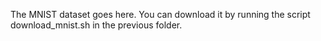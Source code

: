 The MNIST dataset goes here. You can download it by running the script download_mnist.sh in the previous folder.

